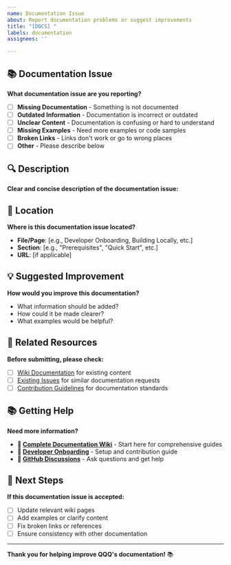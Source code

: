 ```yaml
---
name: Documentation Issue
about: Report documentation problems or suggest improvements
title: "[DOCS] "
labels: documentation
assignees: ''

---
```


## 📚 Documentation Issue

**What documentation issue are you reporting?**

- [ ] **Missing Documentation** - Something is not documented
- [ ] **Outdated Information** - Documentation is incorrect or outdated
- [ ] **Unclear Content** - Documentation is confusing or hard to understand
- [ ] **Missing Examples** - Need more examples or code samples
- [ ] **Broken Links** - Links don't work or go to wrong places
- [ ] **Other** - Please describe below

## 🔍 Description

**Clear and concise description of the documentation issue:**

## 📍 Location

**Where is this documentation issue located?**
- **File/Page**: [e.g., Developer Onboarding, Building Locally, etc.]
- **Section**: [e.g., "Prerequisites", "Quick Start", etc.]
- **URL**: [if applicable]

## 💡 Suggested Improvement

**How would you improve this documentation?**
- What information should be added?
- How could it be made clearer?
- What examples would be helpful?

## 🔗 Related Resources

**Before submitting, please check:**
- [ ] [Wiki Documentation](https://github.com/Kingsrook/qqq/wiki) for existing content
- [ ] [Existing Issues](https://github.com/Kingsrook/qqq/issues) for similar documentation requests
- [ ] [Contribution Guidelines](https://github.com/Kingsrook/qqq/wiki/Contribution-Guidelines) for documentation standards

## 📚 Getting Help

**Need more information?**
- **📖 [Complete Documentation Wiki](https://github.com/Kingsrook/qqq/wiki)** - Start here for comprehensive guides
- **🔧 [Developer Onboarding](https://github.com/Kingsrook/qqq/wiki/Developer-Onboarding)** - Setup and contribution guide
- **💬 [GitHub Discussions](https://github.com/Kingsrook/qqq/discussions)** - Ask questions and get help

## 🎯 Next Steps

**If this documentation issue is accepted:**
- [ ] Update relevant wiki pages
- [ ] Add examples or clarify content
- [ ] Fix broken links or references
- [ ] Ensure consistency with other documentation

---

**Thank you for helping improve QQQ's documentation!** 📚
